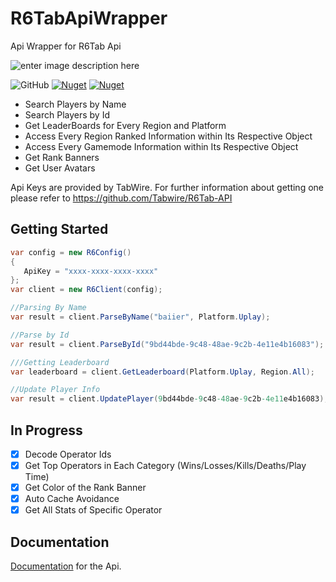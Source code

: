 # R6TabApiWrapper
Api Wrapper for R6Tab Api

![enter image description here](https://img.shields.io/badge/Made%20With-C%23-blueviolet?style=for-the-badge)

<img alt="GitHub" src="https://img.shields.io/github/license/Cenngo/R6Tab.NET?style=flat-square"> <a href="https://www.nuget.org/packages/R6Tab.NET"><img alt="Nuget" src="https://img.shields.io/nuget/v/R6Tab.NET?logo=nuget&style=flat-square"></a> <a href="https://www.nuget.org/packages/R6Tab.NET"><img alt="Nuget" src="https://img.shields.io/nuget/dt/R6Tab.NET?color=blue&logo=nuget&style=flat-square"></a>

* Search Players by Name
* Search Players by Id
* Get LeaderBoards for Every Region and Platform
* Access Every Region Ranked Information within Its Respective Object
* Access Every Gamemode Information within Its Respective Object
* Get Rank Banners
* Get User Avatars

Api Keys are provided by TabWire. For further information about getting one please refer to https://github.com/Tabwire/R6Tab-API

## Getting Started
```csharp
var config = new R6Config()
{
   ApiKey = "xxxx-xxxx-xxxx-xxxx"
};
var client = new R6Client(config);

//Parsing By Name
var result = client.ParseByName("baiier", Platform.Uplay);

//Parse by Id
var result = client.ParseById("9bd44bde-9c48-48ae-9c2b-4e11e4b16083");

///Getting Leaderboard
var leaderboard = client.GetLeaderboard(Platform.Uplay, Region.All);

//Update Player Info 
var result = client.UpdatePlayer(9bd44bde-9c48-48ae-9c2b-4e11e4b16083);
```

## In Progress
- [x] Decode Operator Ids
- [x] Get Top Operators in Each Category (Wins/Losses/Kills/Deaths/Play Time)
- [x] Get Color of the Rank Banner 
- [x] Auto Cache Avoidance
- [x] Get All Stats of Specific Operator

## Documentation
[Documentation](https://cenngo.github.io/R6Tab.NET/api/index.html) for the Api.
